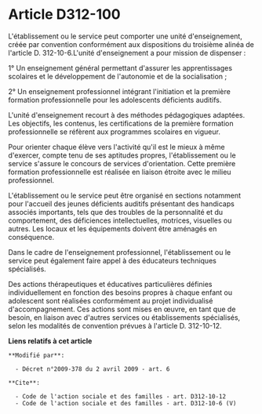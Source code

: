 # Article D312-100

L'établissement ou le service peut comporter une unité d'enseignement, créée par convention conformément aux dispositions du
troisième alinéa de l'article D. 312-10-6.L'unité d'enseignement a pour mission de dispenser : 

1° Un enseignement général permettant d'assurer les apprentissages scolaires et le développement de l'autonomie et de la
socialisation ; 

2° Un enseignement professionnel intégrant l'initiation et la première formation professionnelle pour les adolescents
déficients auditifs.

L'unité d'enseignement recourt à des méthodes pédagogiques adaptées. Les objectifs, les contenus, les certifications de la
première formation professionnelle se réfèrent aux programmes scolaires en vigueur. 

Pour orienter chaque élève vers l'activité qu'il est le mieux à même d'exercer, compte tenu de ses aptitudes propres,
l'établissement ou le service s'assure le concours de services d'orientation. Cette première formation professionnelle est
réalisée en liaison étroite avec le milieu professionnel.

L'établissement ou le service peut être organisé en sections notamment pour l'accueil des jeunes déficients auditifs
présentant des handicaps associés importants, tels que des troubles de la personnalité et du comportement, des déficiences
intellectuelles, motrices, visuelles ou autres. Les locaux et les équipements doivent être aménagés en conséquence. 

Dans le cadre de l'enseignement professionnel, l'établissement ou le service peut également faire appel à des éducateurs
techniques spécialisés. 

Des actions thérapeutiques et éducatives particulières définies individuellement en fonction des besoins propres à chaque
enfant ou adolescent sont réalisées conformément au projet individualisé d'accompagnement. Ces actions sont mises en œuvre,
en tant que de besoin, en liaison avec d'autres services ou établissements spécialisés, selon les modalités de convention
prévues à l'article D. 312-10-12.

**Liens relatifs à cet article**

	**Modifié par**:

	  - Décret n°2009-378 du 2 avril 2009 - art. 6

	**Cite**:

	  - Code de l'action sociale et des familles - art. D312-10-12
	  - Code de l'action sociale et des familles - art. D312-10-6 (V)
